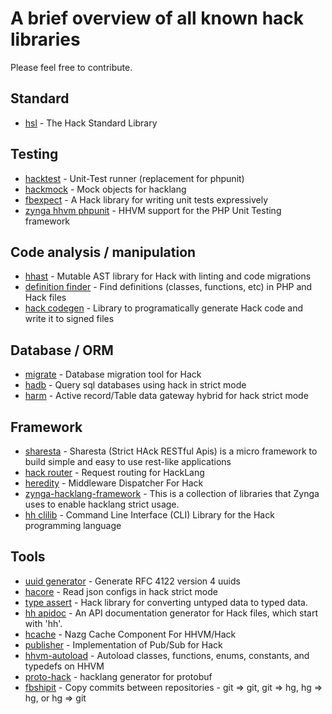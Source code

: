 A brief overview of all known hack libraries
============================================

Please feel free to contribute.

Standard
--------

- [hsl](https://github.com/hhvm/hsl) - The Hack Standard Library

Testing
-------

- [hacktest](https://github.com/hhvm/hacktest) - Unit-Test runner (replacement
  for phpunit)
- [hackmock](https://github.com/usox/hackmock) - Mock objects for hacklang
- [fbexpect](https://github.com/hhvm/fbexpect) - A Hack library for writing unit tests expressively
- [zynga hhvm phpunit](https://github.com/zynga/zynga-hhvm-phpu) - HHVM support for the PHP Unit Testing framework

Code analysis / manipulation
--------------------------

- [hhast](https://github.com/hhvm/hhast) - Mutable AST library for Hack with linting and code migrations
- [definition finder](https://github.com/hhvm/definition-finder) - Find definitions (classes, functions, etc) in PHP and Hack files
- [hack codegen](https://github.com/hhvm/hack-codegen) - Library to programatically generate Hack code and write it to signed files

Database / ORM
--------------

- [migrate](https://github.com/hhpack/migrate) - Database migration tool for Hack
- [hadb](https://github.com/usox/hadb) - Query sql databases using hack in strict mode
- [harm](https://github.com/usox/harm) - Active record/Table data gateway hybrid for hack strict mode

Framework
---------

- [sharesta](https://github.com/usox/sharesta) - Sharesta (Strict HAck RESTful Apis) is a micro framework to build simple and easy to use rest-like applications
- [hack router](https://github.com/hhvm/hack-router) - Request routing for HackLang
- [heredity](https://github.com/nazg-hack/heredity) - Middleware Dispatcher For Hack
- [zynga-hacklang-framework](https://github.com/zynga/zynga-hacklang-framework) - This is a collection of libraries that Zynga uses to enable hacklang strict usage.
- [hh clilib](https://github.com/hhvm/hh-clilib) - Command Line Interface (CLI) Library for the Hack programming language

Tools
-----

- [uuid generator](https://github.com/usox/hack-uuid-generator) - Generate RFC 4122 version 4 uuids
- [hacore](https://github.com/usox/hacore) - Read json configs in hack strict mode
- [type assert](https://github.com/hhvm/type-assert) - Hack library for converting untyped data to typed data.
- [hh apidoc](https://github.com/hhvm/hh-apidoc) - An API documentation generator for Hack files, which start with 'hh'.
- [hcache](https://github.com/nazg-hack/framework) - Nazg Cache Component For HHVM/Hack
- [publisher](https://github.com/hhpack/publisher) - Implementation of Pub/Sub for Hack
- [hhvm-autoload](https://github.com/hhvm/hhvm-autoload) - Autoload classes, functions, enums, constants, and typedefs on HHVM
- [proto-hack](https://github.com/y3llowcake/proto-hack) - hacklang generator for protobuf
- [fbshipit](https://github.com/facebook/fbshipit) - Copy commits between repositories - git => git, git => hg, hg => hg, or hg => git
